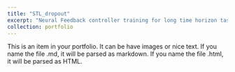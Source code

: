 ```yaml
---
title: "STL_dropout"
excerpt: "Neural Feedback controller training for long time horizon tasks<br/><img src='/images/quadapprox_intro.png'>"
collection: portfolio
---
```


This is an item in your portfolio. It can be have images or nice text. If you name the file .md, it will be parsed as markdown. If you name the file .html, it will be parsed as HTML. 
